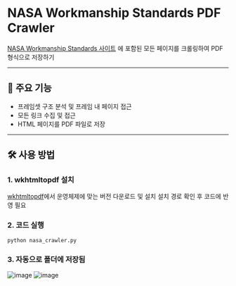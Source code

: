 # NASA Workmanship Standards PDF Crawler

[NASA Workmanship Standards 사이트](https://workmanship.nasa.gov/lib/insp/2%20books/frameset.html) 에 포함된 모든 페이지를 크롤링하여 PDF 형식으로 저장하기

---

## 📌 주요 기능

- 프레임셋 구조 분석 및 프레임 내 페이지 접근
- 모든 링크 수집 및 접근
- HTML 페이지를 PDF 파일로 저장

---

## 🛠 사용 방법

### 1. wkhtmltopdf 설치
[wkhtmltopdf](https://wkhtmltopdf.org/downloads.html)에서 운영체제에 맞는 버전 다운로드 및 설치
설치 경로 확인 후 코드에 반영 필요
### 2. 코드 실행
```
python nasa_crawler.py

```
### 3. 자동으로 폴더에 저장됨
![image](https://github.com/user-attachments/assets/cd911f94-807a-4d27-a707-7319445c35a4)
![image](https://github.com/user-attachments/assets/92debdcd-d8ac-4ade-909b-68218026ee82)
